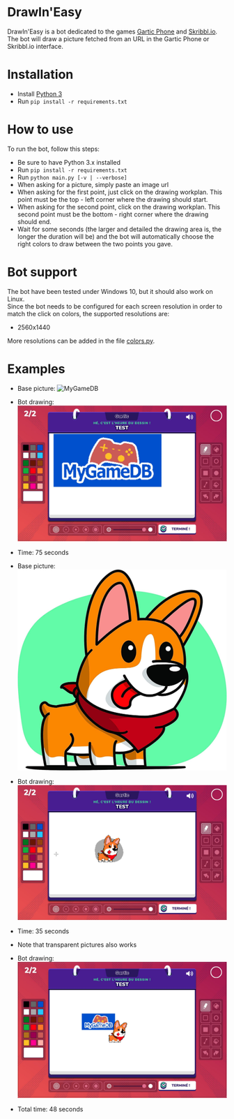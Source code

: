 # DrawIn'Easy

DrawIn'Easy is a bot dedicated to the games [Gartic Phone](https://garticphone.com/) and [Skribbl.io](https://skribbl.io/). 
The bot will draw a picture fetched from an URL in the Gartic Phone or Skribbl.io interface.

# Installation

- Install [Python 3](https://www.python.org/downloads/)
- Run `pip install -r requirements.txt`

# How to use

To run the bot, follow this steps:  
- Be sure to have Python 3.x installed
- Run `pip install -r requirements.txt`
- Run `python main.py [-v | --verbose]`
- When asking for a picture, simply paste an image url
- When asking for the first point, just click on the drawing workplan. This point must be the top - left corner where the drawing should start.
- When asking for the second point, click on the drawing workplan. This second point must be the bottom - right corner where the drawing should end.
- Wait for some seconds (the larger and detailed the drawing area is, the longer the duration will be) and the bot will automatically choose the right colors to draw between the two points you gave.

# Bot support

The bot have been tested under Windows 10, but it should also work on Linux.  
Since the bot needs to be configured for each screen resolution in order to match the click on colors, the supported resolutions are:
- 2560x1440

More resolutions can be added in the file [colors.py](colors.py).

# Examples

- Base picture: ![MyGameDB](https://mygamedb.com/public/images/logo/mygamedb-logo.png)
- Bot drawing: ![MyGameDB](./examples/mygamedb.jpg)
- Time: 75 seconds


- Base picture: ![Dog](./test_pictures/cartoon_dog.jpg)
- Bot drawing: ![Dog](./examples/dog.jpg)
- Time: 35 seconds


- Note that transparent pictures also works
- Bot drawing: ![Dog](./examples/mygamedb_dog.jpg)
- Total time: 48 seconds
